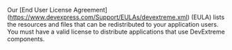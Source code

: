 Our [End User License Agreement] (https://www.devexpress.com/Support/EULAs/devextreme.xml) (EULA) lists the resources and files that can be redistributed to your application users. You must have a valid license to distribute applications that use DevExtreme components.